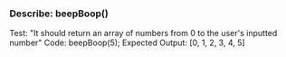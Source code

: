 ### Describe: beepBoop()
Test: "It should return an array of numbers from 0 to the user's inputted number"
Code: beepBoop(5);
Expected Output: [0, 1, 2, 3, 4, 5]
<!--
function beepBoop(numInput) {
    const beepBoopArray  = [];
    for (let i = 0; i <= numInput; i++){
      beepBoopArray.push(i);
    } return beepBoopArray;
  }
-->
